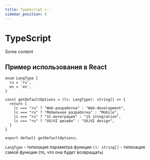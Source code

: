 ```yaml
---
title: TypeScript +--
sidebar_position: 6
---
```


# TypeScript 

Some content

## Пример использования в React

```tsx
enum LangType {
  ru = 'ru',
  en = 'en',
}

const getDefaultOptions = (lc: LangType): string[] => {
  return [
    lc === "ru" ? "Web-разработка" : "Web-development",
    lc === "ru" ? "Мобильная разработка" : "Mobile",
    lc === "ru" ? "1С-интеграция" : "1S integration",
    lc === "ru" ? "UX/UI дизайн" : "UX/UI design",
  ]
}

export default getDefaultOptions;
```

```LangType``` - типизация параметра функции
```(): string[]``` - типизация самой функции (то, что она будет возвращать)
